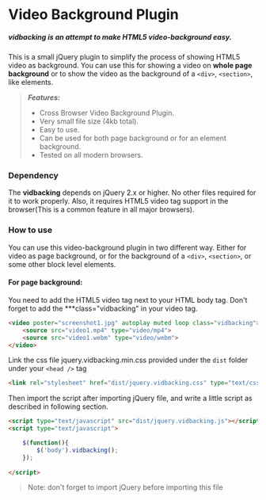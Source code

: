 # Video Background Plugin
##### vidbacking is an attempt to make HTML5 video-background easy.

This is a small jQuery plugin to simplify the process of showing HTML5 video as background. You can use this for showing a video on **whole page background** or to show the video as the background of a `<div>`, `<section>`, like elements.
>  ***Features:***
> * Cross Browser Video Background Plugin.
> * Very small file size (4kb total).
> * Easy to use.
> * Can be used for both page background or for an element background.
> * Tested on all modern browsers.

 
### Dependency
The **vidbacking** depends on jQuery 2.x or higher. No other files required for it to work properly. Also, it requires HTML5 video tag support in the browser(This is a common feature in all major browsers).

### How to use
You can use this video-background plugin in two different way. Either for video as page background, or for the background of a `<div>`, `<section>`, or some other block level elements.
#### For page background:
You need to add the HTML5 video tag next to  your HTML body tag. Don't forget to add the ***class="vidbacking" in your video tag.

```html
<video poster="screenshot1.jpg" autoplay muted loop class="vidbacking">
	<source src="video1.mp4" type="video/mp4">
	<source src="video1.webm" type="video/webm">
</video>
```

Link the css file jquery.vidbacking.min.css provided under the `dist` folder under your `<head />` tag
```html
<link rel="stylesheet" href="dist/jquery.vidbacking.css" type="text/css">
```
Then import the script after importing jQuery file, and write a little script as described in following section.

```html
<script type="text/javascript" src="dist/jquery.vidbacking.js"></script>
<script type="text/javascript">

	$(function(){
    	$('body').vidbacking();
	});
	
</script>
```
> Note: don't forget to import jQuery before importing this file



